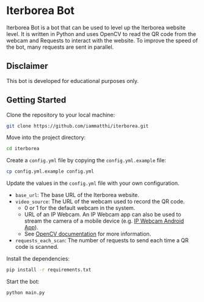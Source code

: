 # Iterborea Bot

Iterborea Bot is a bot that can be used to level up the Iterborea website level. It is written in Python and uses OpenCV to read the QR code from the webcam and Requests to interact with the website. To improve the speed of the bot, many requests are sent in parallel.

## Disclaimer

This bot is developed for educational purposes only.

## Getting Started

Clone the repository to your local machine:

```bash
git clone https://github.com/iammatthi/iterborea.git
```

Move into the project directory:

```bash
cd iterborea
```

Create a `config.yml` file by copying the `config.yml.example` file:

```bash
cp config.yml.example config.yml
```

Update the values in the `config.yml` file with your own configuration.

- `base_url`: The base URL of the Iterborea website.
- `video_source`: The URL of the webcam used to record the QR code.
  - 0 or 1 for the default webcam in the system.
  - URL of an IP Webcam. An IP Webcam app can also be used to stream the camera of a mobile device (e.g. [IP Webcam Android App](https://play.google.com/store/apps/details?id=com.pas.webcam)).
  - See [OpenCV documentation](https://docs.opencv.org/3.4/d8/dfe/classcv_1_1VideoCapture.html) for more information.
- `requests_each_scan`: The number of requests to send each time a QR code is scanned.

Install the dependencies:

```bash
pip install -r requirements.txt
```

Start the bot:

```bash
python main.py
```
